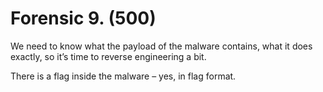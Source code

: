 # Forensic 9. (500)

We need to know what the payload of the malware contains, what it does exactly, so it’s time to reverse engineering a bit.

There is a flag inside the malware – yes, in flag format.
